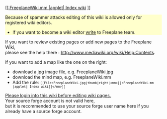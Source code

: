 [<mm>[[:FreeplaneWiki.mm |applet| Index wiki](File:FreeplaneWiki.jpg.md) </mm>]]
<div style="background-color: rgb(255, 255, 204);">Because of spammer  attacks editing of this wiki is allowed only for registered wiki editors. 

* If you want to become a wiki editor [write](http://sourceforge.net/projects/freeplane/forums/forum/758437/topic/3960149) to Freeplane team.</div>

If you want to review existing pages or add new pages to the Freeplane Wiki,<br>please see the help there : http://www.mediawiki.org/wiki/Help:Contents.

If you want to add a map like the one on the right:

* download a jpg image file, e.g. FreeplaneWiki.jpg
* download the mind map, e.g. FreeplaneWiki.mm
* Add the rule: <code>`[[File:FreeplaneWiki.jpg|thumb|right|<mm>[[:FreeplaneWiki.mm |applet| Index wiki]]</mm>]] `</code>


<u>Please login into this wiki before editing wiki pages.</u><br> Your source forge account is not valid here,<br>but it is recommended to use your source forge user name here if you already have a source forge account. 

<!-- ({Category:This_wiki}) -->

